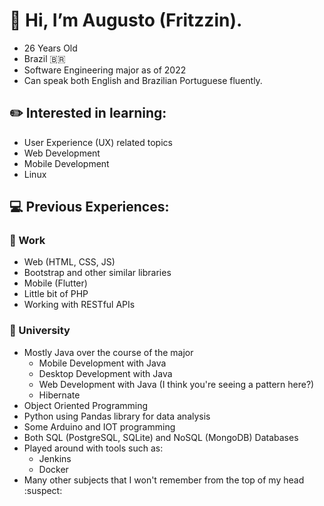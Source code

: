 # :wave: Hi, I’m Augusto (Fritzzin).
- 26 Years Old
- Brazil 🇧🇷
- Software Engineering major as of 2022
- Can speak both English and Brazilian Portuguese fluently.

## :pencil2: Interested in learning:
  - User Experience (UX) related topics
  - Web Development
  - Mobile Development
  - Linux
    
## :computer: Previous Experiences:
  ### :briefcase: Work
  - Web (HTML, CSS, JS)
  - Bootstrap and other similar libraries
  - Mobile (Flutter)
  - Little bit of PHP
  - Working with RESTful APIs
  
  ### :open_book: University
  - Mostly Java over the course of the major
    - Mobile Development with Java
    - Desktop Development with Java
    - Web Development with Java (I think you're seeing a pattern here?)
    - Hibernate 
  - Object Oriented Programming
  - Python using Pandas library for data analysis
  - Some Arduino and IOT programming
  - Both SQL (PostgreSQL, SQLite) and NoSQL (MongoDB) Databases
  - Played around with tools such as:
    - Jenkins
    - Docker
  - Many other subjects that I won't remember from the top of my head :suspect:
<!---
Fritzzin/Fritzzin is a ✨ special ✨ repository because its `README.md` (this file) appears on your GitHub profile.
You can click the Preview link to take a look at your changes.
--->
